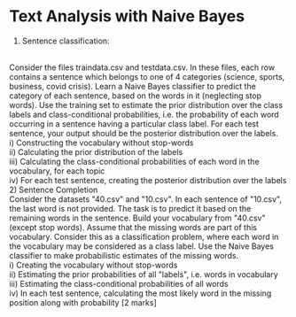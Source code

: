 # Text Analysis with Naive Bayes
1) Sentence classification: 
<br/>
Consider the files traindata.csv and testdata.csv. In these files, each row contains a sentence which belongs to one of 4 categories (science, sports, business, covid crisis). Learn a Naive Bayes classifier to predict the category of each sentence, based on the words in it (neglecting stop words). Use the training set to estimate the prior distribution over the class labels and class-conditional probabilities, i.e. the probability of each word occurring in a sentence having a particular class label. For each test sentence, your output should be the posterior distribution over the labels.
<br/>
i) Constructing the vocabulary without stop-words
<br/>
ii) Calculating the prior distribution of the labels
<br/>
iii) Calculating the class-conditional probabilities of each word in the vocabulary, for each topic
<br/>
iv) For each test sentence, creating the posterior distribution over the labels
<br/>
2) Sentence Completion
<br/>
Consider the datasets "40.csv" and "10.csv". In each sentence of "10.csv", the last word is not provided. The task is to predict it based on the remaining words in the sentence. Build your vocabulary from "40.csv" (except stop words). Assume that the missing words are part of this vocabulary. Consider this as a classification problem, where each word in the vocabulary may be considered as a class label. Use the Naive Bayes classifier to make probabilistic estimates of the missing words.
<br/>
i) Creating the vocabulary without stop-words 
<br/>
ii) Estimating the prior probabilities of all "labels", i.e. words in vocabulary 
<br/>
iii) Estimating the class-conditional probabilities of all words 
<br/>
iv) In each test sentence, calculating the most likely word in the missing position along with probability [2 marks]
